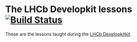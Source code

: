 # The LHCb Developkit lessons [![Build Status](https://travis-ci.org/lhcb/developer-lessons.svg?branch=master)](https://travis-ci.org/lhcb/developer-lessons)

These are the lessons taught during the [LHCb Developkitkit][developkit].

[developkit]: https://lhcb.github.io/developer-lessons
